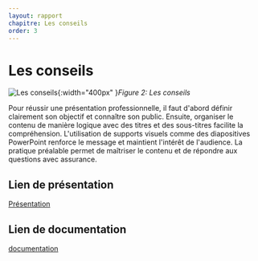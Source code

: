 ```yaml
---
layout: rapport
chapitre: Les conseils
order: 3
---
```


# Les conseils
![Les conseils](/lab-presentation/les-conseils/images/conseils.jpg){:width="400px" }*Figure 2: Les conseils* 

<!-- note -->
Pour réussir une présentation professionnelle, il faut d'abord définir clairement son objectif et connaître son public. Ensuite, organiser le contenu de manière logique avec des titres et des sous-titres facilite la compréhension. L'utilisation de supports visuels comme des diapositives PowerPoint renforce le message et maintient l'intérêt de l'audience. La pratique préalable permet de maîtriser le contenu et de répondre aux questions avec assurance. 

## Lien de présentation
[Présentation](/lab-presentation/les-conseils/presentation.html)
## Lien de documentation
[documentation](/lab-presentation/les-conseils/rapport.html)
<!-- new slide -->